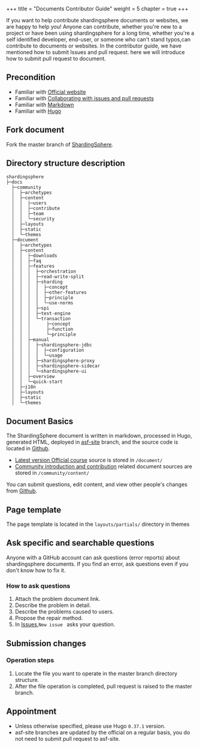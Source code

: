 +++
title = "Documents Contributor Guide"
weight = 5
chapter = true
+++

If you want to help contribute shardingsphere documents or websites, we are happy to help you! Anyone can contribute, whether you're new to a project or have been using shardingsphere for a long time, whether you're a self identified developer, end-user, or someone who can't stand typos,can contribute to documents or websites.
In the contributor guide, we have mentioned how to submit Issues and pull request. here we will introduce how to submit pull request to document.

## Precondition

- Familiar with [Official website](https://shardingsphere.apache.org)
- Familiar with [Collaborating with issues and pull requests](https://help.github.com/categories/collaborating-with-issues-and-pull-requests/)
- Familiar with [Markdown](https://www.markdownguide.org/getting-started)
- Familiar with [Hugo](https://gohugo.io/)

## Fork document
Fork the master branch of [ShardingSphere](https://github.com/apache/shardingsphere).


## Directory structure description

```
shardingsphere
├─docs
  ├─community
  │  ├─archetypes
  │  ├─content
  │  │  ├─users
  │  │  ├─contribute
  │  │  ├─team
  │  │  └─security
  │  ├─layouts
  │  ├─static
  │  └─themes
  ├─document
  │  ├─archetypes
  │  ├─content
  │  │  ├─downloads
  │  │  ├─faq
  │  │  ├─features
  │  │  │  ├─orchestration
  │  │  │  ├─read-write-split
  │  │  │  ├─sharding
  │  │  │  │  ├─concept
  │  │  │  │  ├─other-features
  │  │  │  │  ├─principle
  │  │  │  │  └─use-norms
  │  │  │  ├─spi
  │  │  │  ├─test-engine
  │  │  │  └─transaction
  │  │  │      ├─concept
  │  │  │      ├─function
  │  │  │      └─principle
  │  │  ├─manual
  │  │  │  ├─shardingsphere-jdbc
  │  │  │  │  ├─configuration
  │  │  │  │  └─usage
  │  │  │  ├─shardingsphere-proxy
  │  │  │  ├─shardingsphere-sidecar
  │  │  │  └─shardingsphere-ui
  │  │  ├─overview
  │  │  └─quick-start
  │  ├─i18n
  │  ├─layouts
  │  ├─static
  │  └─themes
```

## Document Basics

The ShardingSphere document is written in markdown, processed in Hugo, generated HTML, deployed in [asf-site](https://github.com/apache/shardingsphere-doc/tree/asf-site)   branch, and the source code is located in [Github](https://github.com/apache/shardingsphere/tree/master).

- [Latest version Official course](https://shardingsphere.apache.org/document/current/en/overview/) source is stored in `/document/`
- [Community introduction and contribution](https://shardingsphere.apache.org/community/en/contribute/) related document sources are stored in `/community/content/`

You can submit questions, edit content, and view other people's changes from [Github](https://github.com/apache/shardingsphere/issues).

## Page template

The page template is located in the `layouts/partials/` directory in themes

## Ask specific and searchable questions

Anyone with a GitHub account can ask questions (error reports) about shardingsphere documents. If you find an error, ask questions even if you don't know how to fix it.

### How to ask questions

1. Attach the problem document link.
1. Describe the problem in detail.
1. Describe the problems caused to users.
1. Propose the repair method.
1. In [Issues](https://github.com/apache/shardingsphere/issues),`New issue ` asks your question.

## Submission changes

### Operation steps

1. Locate the file you want to operate in the master branch directory structure.
1. After the file operation is completed, pull request is raised to the master branch.

## Appointment

- Unless otherwise specified, please use Hugo `0.37.1` version.
- asf-site branches are updated by the official on a regular basis, you do not need to submit pull request to asf-site.
